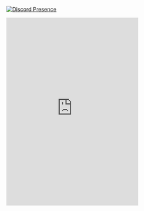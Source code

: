 [![Discord Presence](https://lanyard-profile-readme.vercel.app/api/710268763844640839)](https://discord.com/users/710268763844640839)
<iframe src="https://canary.discord.com/widget?id=813439825692327968&theme=dark" width="350" height="500" allowtransparency="true" frameborder="0" sandbox="allow-popups allow-popups-to-escape-sandbox allow-same-origin allow-scripts"></iframe>
